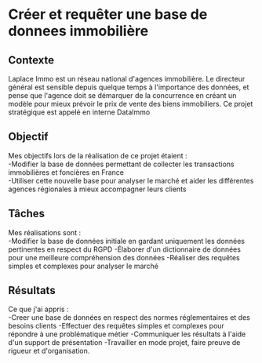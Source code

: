 # Créer et requêter une base de donnees immobilière

## **Contexte**
Laplace Immo est un réseau national d'agences immobilière. Le directeur général est sensible depuis quelque temps à l'importance des données, et pense que l'agence doit se démarquer de la concurrence en créant un modèle pour mieux prévoir le prix de vente des biens immobiliers. Ce projet stratégique est appelé en interne DataImmo

## **Objectif**
Mes objectifs lors de la réalisation de ce projet étaient : \
-Modifier la base de données permettant de collecter les transactions immobilières et foncières en France\
-Utiliser cette nouvelle base pour analyser le marché et aider les différentes agences régionales à mieux accompagner leurs clients

## **Tâches**
Mes réalisations sont : \
-Modifier la base de données initiale en gardant uniquement les données pertinentes en respect du RGPD 
-Élaborer d'un dictionnaire de données pour une meilleure compréhension des données
-Réaliser des requêtes simples et complexes pour analyser le marché

## **Résultats**
Ce que j'ai appris : \
-Creer une base de données en respect des normes réglementaires et des besoins clients
-Effectuer des requêtes simples et complexes pour répondre à une problématique métier
-Communiquer les résultats à l'aide d'un support de présentation
-Travailler en mode projet, faire preuve de rigueur et d'organisation.
